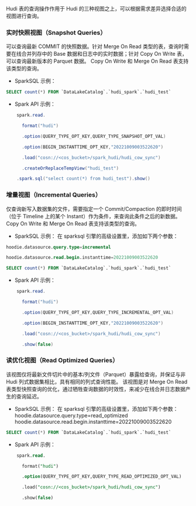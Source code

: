 Hudi 表的查询操作作用于 Hudi 的三种视图之上，可以根据需求差异选择合适的视图进行查询。

### 实时快照视图（Snapshot Queries）
可以查询最新 COMMIT 的快照数据。针对 Merge On Read 类型的表，查询时需要在线合并列存中的 Base 数据和日志中的实时数据；针对 Copy On Write 表，可以查询最新版本的 Parquet 数据。
Copy On Write 和 Merge On Read 表支持该类型的查询。
- SparkSQL 示例：
```SQL
SELECT count(*) FROM `DataLakeCatalog`.`hudi_spark`.`hudi_test`
```

- Spark API 示例：
```java
    spark.read.

      format("hudi")

      .option(QUERY_TYPE_OPT_KEY,QUERY_TYPE_SNAPSHOT_OPT_VAL)

      .option(BEGIN_INSTANTTIME_OPT_KEY,"20221009003522620")

      .load("cosn://<cos_bucket>/spark_hudi/hudi_cow_sync")

      .createOrReplaceTempView("hudi_test")

    .spark.sql("select count(*) from hudi_test").show()
```

### 增量视图（Incremental Queries）
仅查询新写入数据集的文件，需要指定一个 Commit/Compaction 的即时时间（位于 Timeline 上的某个 Instant）作为条件，来查询此条件之后的新数据。
Copy On Write 和 Merge On Read 表支持该类型的查询。
- SparkSQL 示例：
在 sparksql 引擎的高级设置里，添加如下两个参数：
```SQL
hoodie.datasource.query.type=incremental

hoodie.datasource.read.begin.instanttime=20221009003522620

SELECT count(*) FROM `DataLakeCatalog`.`hudi_spark`.`hudi_test` 
```

- Spark API 示例：
```java
    spark.read.

      format("hudi")

      .option(QUERY_TYPE_OPT_KEY,QUERY_TYPE_INCREMENTAL_OPT_VAL)

      .option(BEGIN_INSTANTTIME_OPT_KEY,"20221009003522620")

      .load("cosn://<cos_bucket>/spark_hudi/hudi_cow_sync")

      .show(false)
```

### 读优化视图（Read Optimized Queries）
该视图仅将最新文件切片中的基本/列文件（Parquet）暴露给查询，并保证与非 Hudi 列式数据集相比，具有相同的列式查询性能。
该视图是对 Merge On Read 表类型快照查询的优化，通过牺牲查询数据的时效性，来减少在线合并日志数据产生的查询延迟。
- SparkSQL 示例：
在 sparksql 引擎的高级设置里，添加如下两个参数：
hoodie.datasource.query.type=read_optimized
hoodie.datasource.read.begin.instanttime=20221009003522620
```SQL
SELECT count(*) FROM `DataLakeCatalog`.`hudi_spark`.`hudi_test` 
```

- Spark API 示例：
```SQL
    spark.read.

      format("hudi")

      .option(QUERY_TYPE_OPT_KEY,QUERY_TYPE_READ_OPTIMIZED_OPT_VAL)

      .load("cosn://<cos_bucket>/spark_hudi/hudi_cow_sync")

      .show(false)
```
